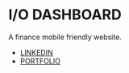# I/O DASHBOARD

A finance mobile friendly website.

- [LINKEDIN](https://www.linkedin.com/in/rodrigo-melo-655b12233/?locale=en_US)
- [PORTFOLIO](https://rodrigomelon.github.io/rodrigomport)
